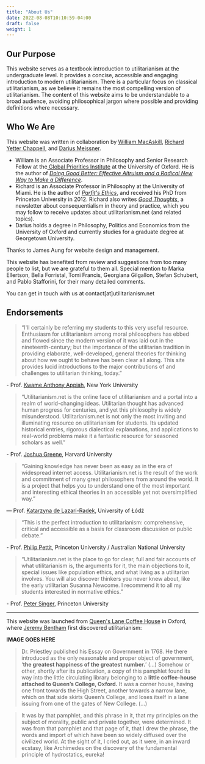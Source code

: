 ```yaml
---
title: "About Us"
date: 2022-08-08T10:10:59-04:00
draft: false
weight: 1
---
```


## Our Purpose

This website serves as a textbook introduction to utilitarianism at the undergraduate level. It provides a concise, accessible and engaging introduction to modern utilitarianism. There is a particular focus on classical utilitarianism, as we believe it remains the most compelling version of utilitarianism. The content of this website aims to be understandable to a broad audience, avoiding philosophical jargon where possible and providing definitions where necessary.


## Who We Are

This website was written in collaboration by [William MacAskill](http://www.williammacaskill.com/), [Richard Yetter Chappell](http://yetterchappell.net/Richard/), and [Darius Meissner](https://www.linkedin.com/in/darius-meissner/). 

* William is an Associate Professor in Philosophy and Senior Research Fellow at the[ Global Priorities Institute](https://globalprioritiesinstitute.org/) at the University of Oxford. He is the author of _[Doing Good Better: Effective Altruism and a Radical New Way to Make a Difference](http://www.williammacaskill.com/book)_.
* Richard is an Associate Professor in Philosophy at the University of Miami. He is the author of _[Parfit's Ethics](https://doi.org/10.1017/9781108582377)_, and received his PhD from Princeton University in 2012. Richard also writes _[Good Thoughts](https://rychappell.substack.com/)_, a newsletter about consequentialism in theory and practice, which you may follow to receive updates about utilitarianism.net (and related topics).
* Darius holds a degree in Philosophy, Politics and Economics from the University of Oxford and currently studies for a graduate degree at Georgetown University.

Thanks to James Aung for website design and management.

This website has benefited from review and suggestions from too many people to list, but we are grateful to them all. Special mention to Marka Ellertson, Bella Forristal, Tomi Francis, Georgiana Gilgallon, Stefan Schubert, and Pablo Stafforini, for their many detailed comments.

You can get in touch with us at contact[at]utilitarianism.net


## Endorsements

> “I'll certainly be referring my students to this very useful resource. Enthusiasm for utilitarianism among moral philosophers has ebbed and flowed since the modern version of it was laid out in the nineteenth-century; but the importance of the utilitarian tradition in providing elaborate, well-developed, general theories for thinking about how we ought to behave has been clear all along. This site provides lucid introductions to the major contributions of and challenges to utilitarian thinking, today.”

\- Prof. [Kwame Anthony Appiah](https://www.appiah.net/), New York University

> “Utilitarianism.net is the online face of utilitarianism and a portal into a realm of world-changing ideas. Utilitarian thought has advanced human progress for centuries, and yet this philosophy is widely misunderstood. Utilitarianism.net is not only the most inviting and illuminating resource on utilitarianism for students. Its updated historical entries, rigorous dialectical explanations, and applications to real-world problems make it a fantastic resource for seasoned scholars as well.”

\- Prof. [Joshua Greene](https://www.joshua-greene.net/), Harvard University

> “Gaining knowledge has never been as easy as in the era of widespread internet access. Utilitarianism.net is the result of the work and commitment of many great philosophers from around the world. It is a project that helps you to understand one of the most important and interesting ethical theories in an accessible yet not oversimplified way.”

— Prof. [Katarzyna de Lazari-Radek](https://en.wikipedia.org/wiki/Katarzyna_de_Lazari-Radek), University of Łódź

> “This is the perfect introduction to utilitarianism: comprehensive, critical and accessible as a basis for classroom discussion or public debate.”

\- Prof. [Philip Pettit](https://www.princeton.edu/~ppettit/), Princeton University / Australian National University

> “Utilitarianism.net is the place to go for clear, full and fair accounts of what utilitarianism is, the arguments for it, the main objections to it, special issues like population ethics, and what living as a utilitarian involves. You will also discover thinkers you never knew about, like the early utilitarian Susanna Newcome. I recommend it to all my students interested in normative ethics.”

\- Prof. [Peter Singer](https://petersinger.info/), Princeton University

---

This website was launched from [Queen's Lane Coffee House](http://www.qlcoffeehouse.com/) in Oxford, where [Jeremy Bentham](https://www.utilitarianism.net/utilitarian-thinker/jeremy-bentham) first discovered utilitarianism:


**IMAGE GOES HERE**

> Dr. Priestley published his Essay on Government in 1768. He there introduced as the only reasonable and proper object of government, ‘**the greatest happiness of the greatest number.**’ (...) Somehow or other, shortly after its publication, a copy of this pamphlet found its way into the little circulating library belonging to a **little coffee-house attached to Queen’s College, Oxford.** It was a corner house, having one front towards the High Street, another towards a narrow lane, which on that side skirts Queen’s College, and loses itself in a lane issuing from one of the gates of New College. (...)

> It was by that pamphlet, and this phrase in it, that my principles on the subject of morality, public and private together, were determined. It was from that pamphlet and that page of it, that I drew the phrase, the words and import of which have been so widely diffused over the civilized world. At the sight of it, I cried out, as it were, in an inward ecstasy, like Archimedes on the discovery of the fundamental principle of hydrostatics, eureka!

[^1]:
     Bentham, J. (1834). Deontology, or the Science of Morality. _The British Critic, Quarterly Theological Review, and Ecclesiastical Record_. 16(32): 279–280.

